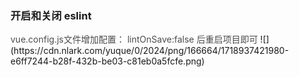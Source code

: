 <h3 id="DCDLE">开启和关闭 eslint</h3>
<font style="color:rgb(77, 77, 77);">vue.config.js文件增加配置：</font>  
<font style="color:rgb(77, 77, 77);">lintOnSave:false 后重启项目即可</font> 
![](https://cdn.nlark.com/yuque/0/2024/png/166664/1718937421980-e6ff7244-b28f-432b-be03-c81eb0a5fcfe.png)
